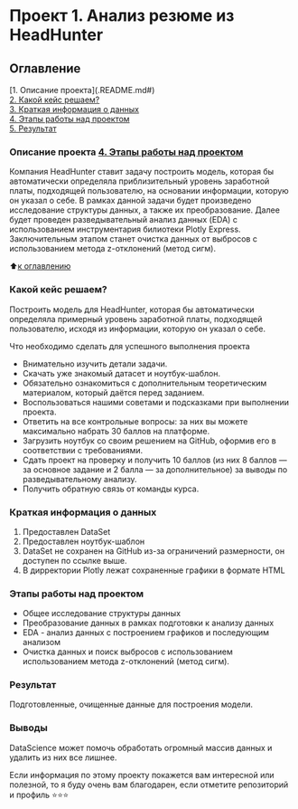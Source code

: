 # Проект 1. Анализ резюме из HeadHunter


## Оглавление  
[1. Описание проекта](.README.md#<a id = '4'></a>)  
[2. Какой кейс решаем?](.README.md#Какой-кейс-решаем)  
[3. Краткая информация о данных](.README.md#Краткая-информация-о-данных)  
[4. Этапы работы над проектом](.README.md#Этапы-работы-над-проектом)  
[5. Результат](.README.md#Результат)    


### Описание проекта <a href ="#4">4. Этапы работы над проектом</a><br>
Компания HeadHunter ставит задачу построить модель, которая бы автоматически определяла приблизительный уровень заработной платы, подходящей пользователю, на основании информации, которую он указал о себе. В рамках данной задачи  будет произведено исследование структуры данныx, а также их преобразование. Далее будет проведен разведывательный анализ данных (EDA) c использованием инструментария билиотеки Plotly Express. Заключительным этапом станет очистка данных от выбросов с использованием метода z-отклонений (метод сигм).

:arrow_up:[к оглавлению](_)

### Какой кейс решаем?
Построить модель для HeadHunter, которая бы автоматически определяла примерный уровень заработной платы, подходящей пользователю, исходя из информации, которую он указал о себе.

Что необходимо сделать для успешного выполнения проекта

* Внимательно изучить детали задачи.
* Скачать уже знакомый датасет и ноутбук-шаблон.
* Обязательно ознакомиться с дополнительным теоретическим материалом, который даётся перед заданием.
* Воспользоваться нашими советами и подсказками при выполнении проекта.
* Ответить на все контрольные вопросы: за них вы можете максимально набрать 30 баллов на платформе.
* Загрузить ноутбук со своим решением на GitHub, оформив его в соответствии с требованиями.
* Сдать проект на проверку и получить 10 баллов (из них 8 баллов — за основное задание и 2 балла — за дополнительное) за выводы по разведывательному анализу.
* Получить обратную связь от команды курса.

### Краткая информация о данных 

1. Предоставлен DataSet
2. Предоставлен ноутбук-шаблон
3. DataSet не сохранен на GitHub из-за ограничений размерности, он доступен по ссылке выше.
4. В дирректории Plotly лежат сохраненные графики в формате HTML

### Этапы работы над проектом

* Общее исследование структуры данных
* Преобразование данных в рамках подготовки к анализу данных
* EDA - анализ данных с построением графиков и последующим анализом
* Очистка данных и поиск выбросов с использованием использованием метода z-отклонений (метод сигм).

### Результат
Подготовленные, очищенные данные для построения модели.

### Выводы
DataScience может помочь обработать огромный массив данных и удалить из них все лишнее.




Если информация по этому проекту покажется вам интересной или полезной, то я буду очень вам благодарен, если отметите репозиторий и профиль ⭐️⭐️⭐️